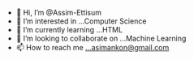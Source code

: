 - 👋 Hi, I’m @Assim-Ettisum
- 👀 I’m interested in ...Computer Science
- 🌱 I’m currently learning ...HTML
- 💞️ I’m looking to collaborate on ...Machine Learning
- 📫 How to reach me ...asimankon@gmail.com

<!---
Assim-Ettisum/Assim-Ettisum is a ✨ special ✨ repository because its `README.md` (this file) appears on your GitHub profile.
You can click the Preview link to take a look at your changes.
--->
